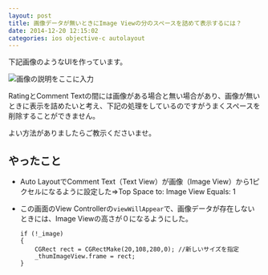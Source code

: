 ```yaml
---
layout: post
title: 画像データが無いときにImage Viewの分のスペースを詰めて表示するには？
date: 2014-12-20 12:15:02
categories: ios objective-c autolayout
---
```

<p>下記画像のようなUIを作っています。</p>

<p><img src="https://i.stack.imgur.com/drxdPm.png" alt="画像の説明をここに入力"></p>

<p>RatingとComment Textの間には画像がある場合と無い場合があり、画像が無いときに表示を詰めたいと考え、下記の処理をしているのですがうまくスペースを削除することができません。</p>

<p>よい方法がありましたらご教示くださいませ。</p>

<h2>やったこと</h2>

<ul>
<li><p>Auto LayoutでComment Text（Text View）が画像（Image View）から1ピクセルになるように設定した⇒Top Space to: Image View Equals: 1</p></li>
<li><p>この画面のView Controllerの<code>viewWillAppear</code>で、画像データが存在しないときには、Image Viewの高さが０になるようにした。</p>

<pre><code>if (!_image)
{
    CGRect rect = CGRectMake(20,108,280,0); //新しいサイズを指定
    _thumImageView.frame = rect;
}
</code></pre></li>
</ul>
